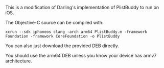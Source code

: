 This is a modification of Darling's implementation of PlistBuddy to run on iOS.

The Objective-C source can be compiled with:

    xcrun --sdk iphoneos clang -arch arm64 PlistBuddy.m -framework Foundation -framework CoreFoundation -o PlistBuddy

You can also just download the provided DEB directly.

You should use the arm64 DEB unless you know your device has armv7 architecture.
